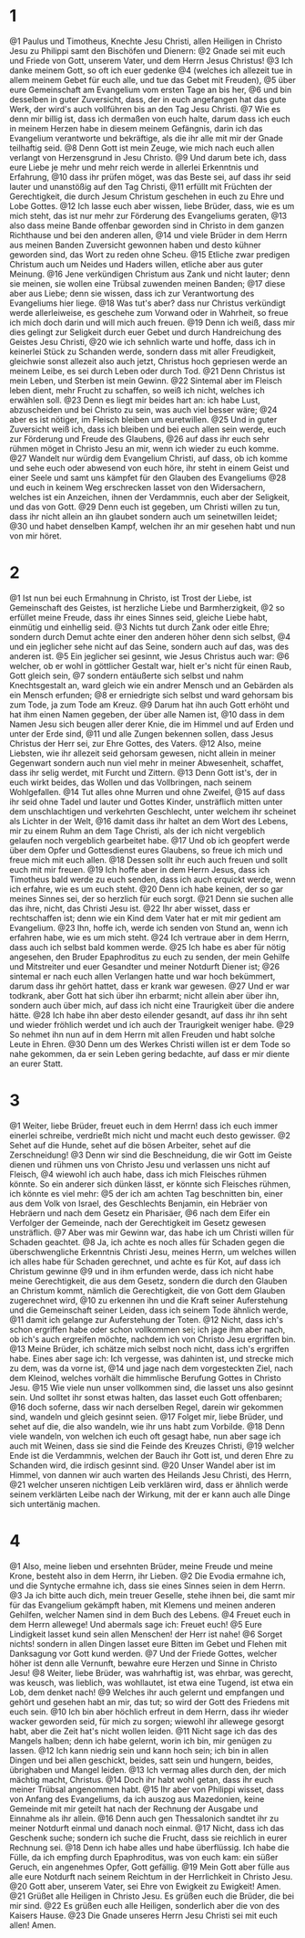 # 1
@1 Paulus und Timotheus, Knechte Jesu Christi, allen Heiligen in Christo Jesu zu Philippi samt den Bischöfen und Dienern: @2 Gnade sei mit euch und Friede von Gott, unserem Vater, und dem Herrn Jesus Christus! @3 Ich danke meinem Gott, so oft ich euer gedenke @4 (welches ich allezeit tue in allem meinem Gebet für euch alle, und tue das Gebet mit Freuden), @5 über eure Gemeinschaft am Evangelium vom ersten Tage an bis her, @6 und bin desselben in guter Zuversicht, dass, der in euch angefangen hat das gute Werk, der wird's auch vollführen bis an den Tag Jesu Christi. @7 Wie es denn mir billig ist, dass ich dermaßen von euch halte, darum dass ich euch in meinem Herzen habe in diesem meinem Gefängnis, darin ich das Evangelium verantworte und bekräftige, als die ihr alle mit mir der Gnade teilhaftig seid. @8 Denn Gott ist mein Zeuge, wie mich nach euch allen verlangt von Herzensgrund in Jesu Christo. @9 Und darum bete ich, dass eure Liebe je mehr und mehr reich werde in allerlei Erkenntnis und Erfahrung, @10 dass ihr prüfen möget, was das Beste sei, auf dass ihr seid lauter und unanstößig auf den Tag Christi, @11 erfüllt mit Früchten der Gerechtigkeit, die durch Jesum Christum geschehen in euch zu Ehre und Lobe Gottes. @12 Ich lasse euch aber wissen, liebe Brüder, dass, wie es um mich steht, das ist nur mehr zur Förderung des Evangeliums geraten, @13 also dass meine Bande offenbar geworden sind in Christo in dem ganzen Richthause und bei den anderen allen, @14 und viele Brüder in dem Herrn aus meinen Banden Zuversicht gewonnen haben und desto kühner geworden sind, das Wort zu reden ohne Scheu. @15 Etliche zwar predigen Christum auch um Neides und Haders willen, etliche aber aus guter Meinung. @16 Jene verkündigen Christum aus Zank und nicht lauter; denn sie meinen, sie wollen eine Trübsal zuwenden meinen Banden; @17 diese aber aus Liebe; denn sie wissen, dass ich zur Verantwortung des Evangeliums hier liege. @18 Was tut's aber? dass nur Christus verkündigt werde allerleiweise, es geschehe zum Vorwand oder in Wahrheit, so freue ich mich doch darin und will mich auch freuen. @19 Denn ich weiß, dass mir dies gelingt zur Seligkeit durch euer Gebet und durch Handreichung des Geistes Jesu Christi, @20 wie ich sehnlich warte und hoffe, dass ich in keinerlei Stück zu Schanden werde, sondern dass mit aller Freudigkeit, gleichwie sonst allezeit also auch jetzt, Christus hoch gepriesen werde an meinem Leibe, es sei durch Leben oder durch Tod. @21 Denn Christus ist mein Leben, und Sterben ist mein Gewinn. @22 Sintemal aber im Fleisch leben dient, mehr Frucht zu schaffen, so weiß ich nicht, welches ich erwählen soll. @23 Denn es liegt mir beides hart an: ich habe Lust, abzuscheiden und bei Christo zu sein, was auch viel besser wäre; @24 aber es ist nötiger, im Fleisch bleiben um euretwillen. @25 Und in guter Zuversicht weiß ich, dass ich bleiben und bei euch allen sein werde, euch zur Förderung und Freude des Glaubens, @26 auf dass ihr euch sehr rühmen möget in Christo Jesu an mir, wenn ich wieder zu euch komme. @27 Wandelt nur würdig dem Evangelium Christi, auf dass, ob ich komme und sehe euch oder abwesend von euch höre, ihr steht in einem Geist und einer Seele und samt uns kämpfet für den Glauben des Evangeliums @28 und euch in keinem Weg erschrecken lasset von den Widersachern, welches ist ein Anzeichen, ihnen der Verdammnis, euch aber der Seligkeit, und das von Gott. @29 Denn euch ist gegeben, um Christi willen zu tun, dass ihr nicht allein an ihn glaubet sondern auch um seinetwillen leidet; @30 und habet denselben Kampf, welchen ihr an mir gesehen habt und nun von mir höret.

# 2
@1 Ist nun bei euch Ermahnung in Christo, ist Trost der Liebe, ist Gemeinschaft des Geistes, ist herzliche Liebe und Barmherzigkeit, @2 so erfüllet meine Freude, dass ihr eines Sinnes seid, gleiche Liebe habt, einmütig und einhellig seid. @3 Nichts tut durch Zank oder eitle Ehre; sondern durch Demut achte einer den anderen höher denn sich selbst, @4 und ein jeglicher sehe nicht auf das Seine, sondern auch auf das, was des anderen ist. @5 Ein jeglicher sei gesinnt, wie Jesus Christus auch war: @6 welcher, ob er wohl in göttlicher Gestalt war, hielt er's nicht für einen Raub, Gott gleich sein, @7 sondern entäußerte sich selbst und nahm Knechtsgestalt an, ward gleich wie ein andrer Mensch und an Gebärden als ein Mensch erfunden; @8 er erniedrigte sich selbst und ward gehorsam bis zum Tode, ja zum Tode am Kreuz. @9 Darum hat ihn auch Gott erhöht und hat ihm einen Namen gegeben, der über alle Namen ist, @10 dass in dem Namen Jesu sich beugen aller derer Knie, die im Himmel und auf Erden und unter der Erde sind, @11 und alle Zungen bekennen sollen, dass Jesus Christus der Herr sei, zur Ehre Gottes, des Vaters. @12 Also, meine Liebsten, wie ihr allezeit seid gehorsam gewesen, nicht allein in meiner Gegenwart sondern auch nun viel mehr in meiner Abwesenheit, schaffet, dass ihr selig werdet, mit Furcht und Zittern. @13 Denn Gott ist's, der in euch wirkt beides, das Wollen und das Vollbringen, nach seinem Wohlgefallen. @14 Tut alles ohne Murren und ohne Zweifel, @15 auf dass ihr seid ohne Tadel und lauter und Gottes Kinder, unsträflich mitten unter dem unschlachtigen und verkehrten Geschlecht, unter welchem ihr scheinet als Lichter in der Welt, @16 damit dass ihr haltet an dem Wort des Lebens, mir zu einem Ruhm an dem Tage Christi, als der ich nicht vergeblich gelaufen noch vergeblich gearbeitet habe. @17 Und ob ich geopfert werde über dem Opfer und Gottesdienst eures Glaubens, so freue ich mich und freue mich mit euch allen. @18 Dessen sollt ihr euch auch freuen und sollt euch mit mir freuen. @19 Ich hoffe aber in dem Herrn Jesus, dass ich Timotheus bald werde zu euch senden, dass ich auch erquickt werde, wenn ich erfahre, wie es um euch steht. @20 Denn ich habe keinen, der so gar meines Sinnes sei, der so herzlich für euch sorgt. @21 Denn sie suchen alle das ihre, nicht, das Christi Jesu ist. @22 Ihr aber wisset, dass er rechtschaffen ist; denn wie ein Kind dem Vater hat er mit mir gedient am Evangelium. @23 Ihn, hoffe ich, werde ich senden von Stund an, wenn ich erfahren habe, wie es um mich steht. @24 Ich vertraue aber in dem Herrn, dass auch ich selbst bald kommen werde. @25 Ich habe es aber für nötig angesehen, den Bruder Epaphroditus zu euch zu senden, der mein Gehilfe und Mitstreiter und euer Gesandter und meiner Notdurft Diener ist; @26 sintemal er nach euch allen Verlangen hatte und war hoch bekümmert, darum dass ihr gehört hattet, dass er krank war gewesen. @27 Und er war todkrank, aber Gott hat sich über ihn erbarmt; nicht allein aber über ihn, sondern auch über mich, auf dass ich nicht eine Traurigkeit über die andere hätte. @28 Ich habe ihn aber desto eilender gesandt, auf dass ihr ihn seht und wieder fröhlich werdet und ich auch der Traurigkeit weniger habe. @29 So nehmet ihn nun auf in dem Herrn mit allen Freuden und habt solche Leute in Ehren. @30 Denn um des Werkes Christi willen ist er dem Tode so nahe gekommen, da er sein Leben gering bedachte, auf dass er mir diente an eurer Statt.

# 3
@1 Weiter, liebe Brüder, freuet euch in dem Herrn! dass ich euch immer einerlei schreibe, verdrießt mich nicht und macht euch desto gewisser. @2 Sehet auf die Hunde, sehet auf die bösen Arbeiter, sehet auf die Zerschneidung! @3 Denn wir sind die Beschneidung, die wir Gott im Geiste dienen und rühmen uns von Christo Jesu und verlassen uns nicht auf Fleisch, @4 wiewohl ich auch habe, dass ich mich Fleisches rühmen könnte. So ein anderer sich dünken lässt, er könnte sich Fleisches rühmen, ich könnte es viel mehr: @5 der ich am achten Tag beschnitten bin, einer aus dem Volk von Israel, des Geschlechts Benjamin, ein Hebräer von Hebräern und nach dem Gesetz ein Pharisäer, @6 nach dem Eifer ein Verfolger der Gemeinde, nach der Gerechtigkeit im Gesetz gewesen unsträflich. @7 Aber was mir Gewinn war, das habe ich um Christi willen für Schaden geachtet. @8 Ja, ich achte es noch alles für Schaden gegen die überschwengliche Erkenntnis Christi Jesu, meines Herrn, um welches willen ich alles habe für Schaden gerechnet, und achte es für Kot, auf dass ich Christum gewinne @9 und in ihm erfunden werde, dass ich nicht habe meine Gerechtigkeit, die aus dem Gesetz, sondern die durch den Glauben an Christum kommt, nämlich die Gerechtigkeit, die von Gott dem Glauben zugerechnet wird, @10 zu erkennen ihn und die Kraft seiner Auferstehung und die Gemeinschaft seiner Leiden, dass ich seinem Tode ähnlich werde, @11 damit ich gelange zur Auferstehung der Toten. @12 Nicht, dass ich's schon ergriffen habe oder schon vollkommen sei; ich jage ihm aber nach, ob ich's auch ergreifen möchte, nachdem ich von Christo Jesu ergriffen bin. @13 Meine Brüder, ich schätze mich selbst noch nicht, dass ich's ergriffen habe. Eines aber sage ich: Ich vergesse, was dahinten ist, und strecke mich zu dem, was da vorne ist, @14 und jage nach dem vorgesteckten Ziel, nach dem Kleinod, welches vorhält die himmlische Berufung Gottes in Christo Jesu. @15 Wie viele nun unser vollkommen sind, die lasset uns also gesinnt sein. Und solltet ihr sonst etwas halten, das lasset euch Gott offenbaren; @16 doch soferne, dass wir nach derselben Regel, darein wir gekommen sind, wandeln und gleich gesinnt seien. @17 Folget mir, liebe Brüder, und sehet auf die, die also wandeln, wie ihr uns habt zum Vorbilde. @18 Denn viele wandeln, von welchen ich euch oft gesagt habe, nun aber sage ich auch mit Weinen, dass sie sind die Feinde des Kreuzes Christi, @19 welcher Ende ist die Verdammnis, welchen der Bauch ihr Gott ist, und deren Ehre zu Schanden wird, die irdisch gesinnt sind. @20 Unser Wandel aber ist im Himmel, von dannen wir auch warten des Heilands Jesu Christi, des Herrn, @21 welcher unseren nichtigen Leib verklären wird, dass er ähnlich werde seinem verklärten Leibe nach der Wirkung, mit der er kann auch alle Dinge sich untertänig machen.

# 4
@1 Also, meine lieben und ersehnten Brüder, meine Freude und meine Krone, besteht also in dem Herrn, ihr Lieben. @2 Die Evodia ermahne ich, und die Syntyche ermahne ich, dass sie eines Sinnes seien in dem Herrn. @3 Ja ich bitte auch dich, mein treuer Geselle, stehe ihnen bei, die samt mir für das Evangelium gekämpft haben, mit Klemens und meinen anderen Gehilfen, welcher Namen sind in dem Buch des Lebens. @4 Freuet euch in dem Herrn allewege! Und abermals sage ich: Freuet euch! @5 Eure Lindigkeit lasset kund sein allen Menschen! der Herr ist nahe! @6 Sorget nichts! sondern in allen Dingen lasset eure Bitten im Gebet und Flehen mit Danksagung vor Gott kund werden. @7 Und der Friede Gottes, welcher höher ist denn alle Vernunft, bewahre eure Herzen und Sinne in Christo Jesu! @8 Weiter, liebe Brüder, was wahrhaftig ist, was ehrbar, was gerecht, was keusch, was lieblich, was wohllautet, ist etwa eine Tugend, ist etwa ein Lob, dem denket nach! @9 Welches ihr auch gelernt und empfangen und gehört und gesehen habt an mir, das tut; so wird der Gott des Friedens mit euch sein. @10 Ich bin aber höchlich erfreut in dem Herrn, dass ihr wieder wacker geworden seid, für mich zu sorgen; wiewohl ihr allewege gesorgt habt, aber die Zeit hat's nicht wollen leiden. @11 Nicht sage ich das des Mangels halben; denn ich habe gelernt, worin ich bin, mir genügen zu lassen. @12 Ich kann niedrig sein und kann hoch sein; ich bin in allen Dingen und bei allen geschickt, beides, satt sein und hungern, beides, übrighaben und Mangel leiden. @13 Ich vermag alles durch den, der mich mächtig macht, Christus. @14 Doch ihr habt wohl getan, dass ihr euch meiner Trübsal angenommen habt. @15 Ihr aber von Philippi wisset, dass von Anfang des Evangeliums, da ich auszog aus Mazedonien, keine Gemeinde mit mir geteilt hat nach der Rechnung der Ausgabe und Einnahme als ihr allein. @16 Denn auch gen Thessalonich sandtet ihr zu meiner Notdurft einmal und danach noch einmal. @17 Nicht, dass ich das Geschenk suche; sondern ich suche die Frucht, dass sie reichlich in eurer Rechnung sei. @18 Denn ich habe alles und habe überflüssig. Ich habe die Fülle, da ich empfing durch Epaphroditus, was von euch kam: ein süßer Geruch, ein angenehmes Opfer, Gott gefällig. @19 Mein Gott aber fülle aus alle eure Notdurft nach seinem Reichtum in der Herrlichkeit in Christo Jesu. @20 Gott aber, unserem Vater, sei Ehre von Ewigkeit zu Ewigkeit! Amen. @21 Grüßet alle Heiligen in Christo Jesu. Es grüßen euch die Brüder, die bei mir sind. @22 Es grüßen euch alle Heiligen, sonderlich aber die von des Kaisers Hause. @23 Die Gnade unseres Herrn Jesu Christi sei mit euch allen! Amen.